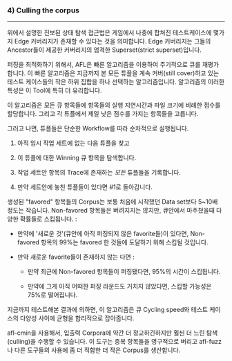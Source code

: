 ### 4) Culling the corpus
---
<!-- 
The progressive state exploration approach outlined above means that some of the test cases synthesized later on in the game may have edge coverage that is a strict superset of the coverage provided by their ancestors.
-->

위에서 설명한 진보된 상태 탐색 접근법은 게임에서 나중에 합쳐진 테스트케이스에 몇가지 Edge 커버리지가 존재할 수 있다는 것을 의미합니다. Edge 커버리지는 그들의 Ancestor들이 제공한 커버리지의 엄격한 Superset(strict superset)입니다.


<!-- 
To optimize the fuzzing effort, AFL periodically re-evaluates the queue using a
fast algorithm that selects a smaller subset of test cases that still cover
every tuple seen so far, and whose characteristics make them particularly
favorable to the tool. 
-->

퍼징을 최적화하기 위해서, AFL은 빠른 알고리즘을 이용하여 주기적으로 큐를 재평가 합니다. 이 빠른 알고리즘은 지금까지 본 모든 튜플을 계속 커버(still cover)하고 있는 테스트 케이스들의 작은 하위 집합을 하나 선택하는 알고리즘입니다. 알고리즘의 이러한 특성은 이 Tool에 특히 더 유리합니다.

<!-- 
The algorithm works by assigning every queue entry a score proportional to its
execution latency and file size; and then selecting lowest-scoring candidates
for each tuple. 
-->

이 알고리즘은 모든 큐 항목들에 항목들의 실행 지연시간과 파일 크기에 비례한 점수를 할당합니다. 그리고 각 튜플에서 제일 낮은 점수를 가지는 항목들을 고릅니다.

<!-- 
The tuples are then processed sequentially using a simple workflow:

  1) Find next tuple not yet in the temporary working set,

  2) Locate the winning queue entry for this tuple,

  3) Register *all* tuples present in that entry's trace in the working set,

  4) Go to #1 if there are any missing tuples in the set. 
-->

그러고 나면, 튜플들은 단순한 Workflow를 따라 순차적으로 실행됩니다. 

  1) 아직 임시 작업 세트에 없는 다음 튜플을 찾고 
  
  2) 이 튜플에 대한 Winning 큐 항목을 탐색합니다.
  
  3) 작업 세트안 항목의 Trace에 존재하는 *모든* 튜플들을 기록합니다.
  
  4) 만약 세트안에 놓친 튜플들이 있다면 #1로 돌아갑니다.


<!-- 
The generated corpus of "favored" entries is usually 5-10x smaller than the starting data set. Non-favored entries are not discarded, but they are skipped
with varying probabilities when encountered in the queue: 
-->

생성된 "favored" 항목들의 Corpus는 보통 처음에 시작했던 Data set보다 5~10배 정도는 작습니다. Non-favored 항목들은 버려지지는 않지만, 큐안에서 마주쳤을때 다양한 확률들로 스킵됩니다. :

<!-- 
    - If there are new, yet-to-be-fuzzed favorites present in the queue, 99%
    of non-favored entries will be skipped to get to the favored ones.

  - If there are no new favorites:

    - If the current non-favored entry was fuzzed before, it will be skipped
      95% of the time.

    - If it hasn't gone through any fuzzing rounds yet, the odds of skipping
      drop down to 75%.
 -->

  - 만약에 '새로운 것'(큐안에 아직 퍼징되지 않은 favorite들)이 있다면, Non-favored 항목의 99%는 favored 한 것들에 도달하기 위해 스킵될 것입니다.

  - 만약 새로운 favorite들이 존재하지 않는 다면 :

    - 만약 최근에 Non-favored 항목들이 퍼징됐다면, 95%의 시간이 스킵됩니다.

    - 만약에 그게 아직 어떠한 퍼징 라운드도 거치지 않았다면, 스킵할 가능성은 75%로 떨어집니다.

<!-- 
Based on empirical testing, this provides a reasonable balance between queue cycling speed and test case diversity. 
-->

지금까지 테스트해본 결과에 의하면, 이 알고리즘은 큐 Cycling speed와 테스트 케이스의 다양성 사이에 균형을 합리적으로 잡아줍니다.

<!-- 
Slightly more sophisticated but much slower culling can be performed on input or output corpora with afl-cmin. This tool permanently discards the redundant entries and produces a smaller corpus suitable for use with afl-fuzz or external tools. 
-->

afl-cmin을 사용해서, 입출력 Corpora에 약간 더 정교하긴하지만 훨씬 더 느린 탐색(culling)을 수행할 수 있습니다. 이 도구는 중복 항목들을 영구적으로 버리고 afl-fuzz나 다른 도구들의 사용에 좀 더 적합한 더 작은 Corpus를 생산합니다.